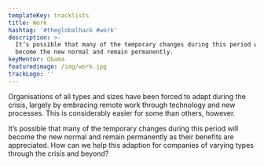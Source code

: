```yaml
---
templateKey: tracklists
title: Work
hashtag: '#theglobalhack #work'
description: >-
  It’s possible that many of the temporary changes during this period will
  become the new normal and remain permanently.
keyMentor: Obama
featuredimage: /img/work.jpg
trackLogo: ''
---
```

Organisations of all types and sizes have been forced to adapt during the crisis, largely by embracing remote work through technology and new processes. This is considerably easier for some than others, however.

It’s possible that many of the temporary changes during this period will become the new normal and remain permanently as their benefits are appreciated. How can we help this adaption for companies of varying types through the crisis and beyond?